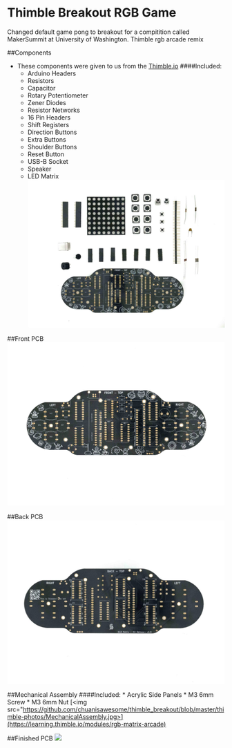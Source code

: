 # Thimble Breakout RGB Game

Changed default game pong to breakout for a compitition called MakerSummit at University of Washington. Thimble rgb arcade remix

##Components
* These components were given to us from the [Thimble.io](https://www.thimble.io/)
####Included:
    * Arduino Headers
    * Resistors
    * Capacitor
    * Rotary Potentiometer
    * Zener Diodes
    * Resistor Networks
    * 16 Pin Headers
    * Shift Registers
    * Direction Buttons
    * Extra Buttons
    * Shoulder Buttons
    * Reset Button
    * USB-B Socket
    * Speaker
    * LED Matrix
[<img src="https://github.com/chuanisawesome/thimble_breakout/blob/master/thimble-photos/Components.jpg">](https://learning.thimble.io/modules/rgb-matrix-arcade)

##Front PCB
[<img src="https://github.com/chuanisawesome/thimble_breakout/blob/master/thimble-photos/Front-PCB.jpg">](https://learning.thimble.io/modules/rgb-matrix-arcade)

##Back PCB
[<img src="https://github.com/chuanisawesome/thimble_breakout/blob/master/thimble-photos/Back-PCB.jpg">](https://learning.thimble.io/modules/rgb-matrix-arcade)

##Mechanical Assembly
####Included:
    * Acrylic Side Panels
    * M3 6mm Screw
    * M3 6mm Nut
[<img src="https://github.com/chuanisawesome/thimble_breakout/blob/master/thimble-photos/MechanicalAssembly.jpg>](https://learning.thimble.io/modules/rgb-matrix-arcade)

##Finished PCB
[<img src="https://github.com/chuanisawesome/thimble_breakout/blob/master/thimble-photos/FinalProduct.jpg">](https://learning.thimble.io/modules/rgb-matrix-arcade)
